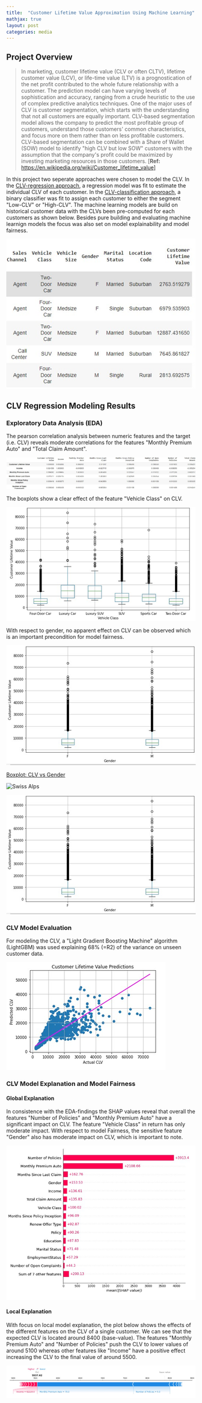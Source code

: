 ```yaml
---
title:  "Customer Lifetime Value Approximation Using Machine Learning"
mathjax: true
layout: post
categories: media
---
```



## Project Overview
>In marketing, customer lifetime value (CLV or often CLTV), lifetime customer value (LCV), or life-time value (LTV) is a prognostication of the net profit contributed to the whole future relationship with a customer. The prediction model can have varying levels of sophistication and accuracy, ranging from a crude heuristic to the use of complex predictive analytics techniques. One of the major uses of CLV is customer segmentation, which starts with the understanding that not all customers are equally important. CLV-based segmentation model allows the company to predict the most profitable group of customers, understand those customers' common characteristics, and focus more on them rather than on less profitable customers. CLV-based segmentation can be combined with a Share of Wallet (SOW) model to identify "high CLV but low SOW" customers with the assumption that the company's profit could be maximized by investing marketing resources in those customers. [**Ref:** https://en.wikipedia.org/wiki/Customer_lifetime_value]

In this project two seperate approaches were chosen to model the CLV. In the [CLV-regression approach](https://github.com/Sebastian1981/CustomerAnalytics_CLV/blob/main/CustomerLifetimeValue_Regression.ipynb), a regression model was fit to estimate the individual CLV of each customer. In the [CLV-classification approach](https://github.com/Sebastian1981/CustomerAnalytics_CLV/blob/main/CustomerLifetimeValue_Multiclass.ipynb), a binary classifier was fit to assign each customer to either the segment "Low-CLV" or "High-CLV". The machine learning models are build on historical customer data with the CLVs been pre-computed for each customers as shown below. Besides pure building and evaluating machine learnign models the focus was also set on model explainability and model fairness.

![Customer Data Table ](https://github.com/Sebastian1981/CustomerAnalytics_CLV/blob/d923638dcca450f305c9dd2592199951e12e7917/images/datatable.jpg)

## CLV Regression Modeling Results
### Exploratory Data Analysis (EDA)
The pearson correlation analysis between numeric features and the target (i.e. CLV) reveals moderate correlations for the features "Monthly Premium Auto" and "Total Claim Amount".

![Pearson Correlation Table ](https://github.com/Sebastian1981/CustomerAnalytics_CLV/blob/d923638dcca450f305c9dd2592199951e12e7917/images/PearsonCorrelation.jpg)

The boxplots show a clear effect of the feature "Vehicle Class" on CLV.

![Boxplot: CLV vs Vehicle Class](https://github.com/Sebastian1981/CustomerAnalytics_CLV/blob/d923638dcca450f305c9dd2592199951e12e7917/images/CLV_vehicle_class.jpg)

With respect to gender, no apparent effect on CLV can be observed which is an important precondition for model fairness.

![Boxplot: CLV vs Gender](https://github.com/Sebastian1981/CustomerAnalytics_CLV/blob/d923638dcca450f305c9dd2592199951e12e7917/images/CLV_gender.jpg)

[Boxplot: CLV vs Gender](https://github.com/Sebastian1981/CustomerAnalytics_CLV/blob/d923638dcca450f305c9dd2592199951e12e7917/images/CLV_gender.jpg)

![Swiss Alps](https://user-images.githubusercontent.com/4943215/55412536-edbba180-5567-11e9-9c70-6d33bca3f8ed.jpg)

![Boxplot: CLV vs Gender](_posts/images/CLV_gender.jpg)



### CLV Model Evaluation
For modeling the CLV, a "Light Gradient Boosting Machine" algorithm (LightGBM) was used explaining 68% (=R2) of the variance on unseen customer data.

![Regression Model Result ](https://github.com/Sebastian1981/CustomerAnalytics_CLV/blob/d923638dcca450f305c9dd2592199951e12e7917/images/CLV_regression_model.jpg)

### CLV Model Explanation and Model Fairness 
#### Global Explanation
In consistence with the EDA-findings the SHAP values reveal that overall the features "Number of Policies" and "Monthly Premium Auto" have a significant impact on CLV. The feature "Vehicle Class" in return has only moderate impact. With respect to model Fairness, the sensitive feature "Gender" also has moderate impact on CLV, which is important to note. 

![Regression Model Mean Abs Shap Vals ](https://github.com/Sebastian1981/CustomerAnalytics_CLV/blob/d923638dcca450f305c9dd2592199951e12e7917/images/regression_model_meanshap.jpg)

#### Local Explanation
With focus on local model explanation, the plot below shows the effects of the different features on the CLV of a single customer. We can see that the expected CLV is located around 8400 (base-value). The features "Monthly Premium Auto" and "Number of Policies" push the CLV to lower values of around 5100 whereas other features like "Income" have a positive effect increasing the CLV to the final value of around 5500.  

![Regression Model Shap Forceplot](https://github.com/Sebastian1981/CustomerAnalytics_CLV/blob/d923638dcca450f305c9dd2592199951e12e7917/images/regression_model_shaplocal.jpg)


